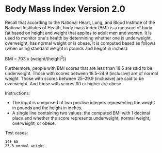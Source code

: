 # Body Mass Index Version 2.0

Recall that according to the National Heart, Lung, and Blood Institute of the National Institutes of Health,
body mass index (BMI) is a measure of body fat based on height and weight that applies to adult men and women.
It is used to monitor one's health by determining whether one is underweight, overweight, has normal weight or is obese.
It is computed based as follows (when using standard weight in pounds and height in inches):

BMI = 703 x (weight/(height<sup>2</sup>))

Furthermore, people with BMI scores that are less than 18.5 are said to be underweight.
Those with scores between 18.5–24.9 (inclusive) are of normal weight.
Those with scores between 25–29.9 (inclusive) are said to be overweight.
And those with scores 30 or higher are obese.

Instructions:

* The input is composed of two positive integers representing the weight in pounds and the height in inches.
* A single line containing two values: the computed BMI with 1 decimal place and whether the score represents underweight, normal weight, overweight, or obese.

Test cases:

```shell
140 65
23.3 normal weight
```
